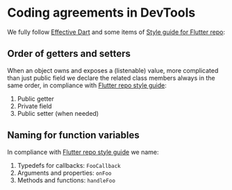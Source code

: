 # Coding agreements in DevTools

We fully follow [Effective Dart](https://dart.dev/guides/language/effective-dart)
and some items of
[Style guide for Flutter repo](https://github.com/flutter/flutter/wiki/Style-guide-for-Flutter-repo):

## Order of getters and setters

When an object owns and exposes a (listenable) value,
more complicated than just public field
we declare the related class members always in the same order,
in compliance with [Flutter repo style guide]( https://github.com/flutter/flutter/wiki/Style-guide-for-Flutter-repo#order-other-class-members-in-a-way-that-makes-sense):

1. Public getter
2. Private field
3. Public setter (when needed)

## Naming for function variables

In compliance with [Flutter repo style guide](https://github.com/flutter/flutter/wiki/Style-guide-for-Flutter-repo#naming-rules-for-typedefs-and-function-variables) we name:

1. Typedefs for callbacks: `FooCallback`
2. Arguments and properties: `onFoo`
3. Methods and functions: `handleFoo`
